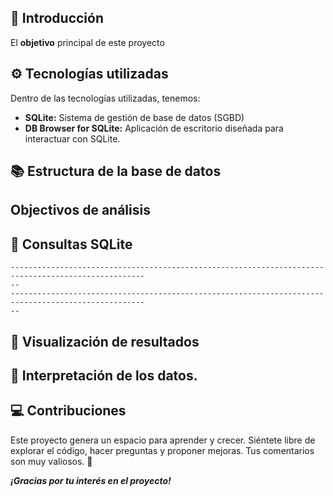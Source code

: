 ## :rocket: Introducción

El **objetivo** principal de este proyecto 

## :gear: Tecnologías utilizadas

Dentro de las tecnologías utilizadas, tenemos:

- **SQLite:** Sistema de gestión de base de datos (SGBD)
- **DB Browser for SQLite:** Aplicación de escritorio diseñada para interactuar con SQLite. 
  

## :books: Estructura de la base de datos

##  Objectivos de análisis



## :mag_right: Consultas SQLite

~~~
----------------------------------------------------------------------------------------------------
-- 
----------------------------------------------------------------------------------------------------
-- 
~~~

## :bookmark_tabs: Visualización de resultados

## :mag_right: Interpretación de los datos.



## :computer: Contribuciones

Este proyecto genera un espacio para aprender y crecer. 
Siéntete libre de explorar el código, hacer preguntas y proponer mejoras. 
Tus comentarios son muy valiosos. :dizzy:

***¡Gracias por tu interés en el proyecto!***